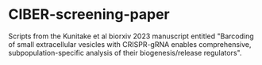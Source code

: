 # CIBER-screening-paper
Scripts from the Kunitake et al biorxiv 2023 manuscript entitled "Barcoding of small extracellular vesicles with CRISPR-gRNA enables comprehensive, subpopulation-specific analysis of their biogenesis/release regulators".
